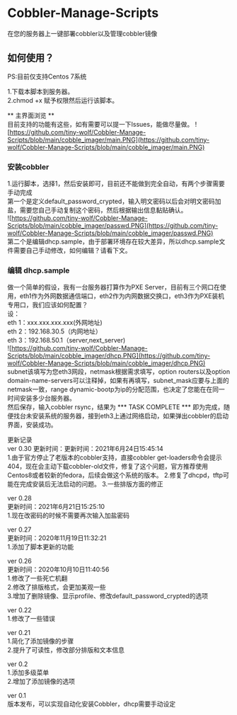 # Cobbler-Manage-Scripts
在您的服务器上一键部署cobbler以及管理cobbler镜像
## 如何使用？
PS:目前仅支持Centos 7系统  

1.下载本脚本到服务器。  
2.chmod +x 赋予权限然后运行该脚本。  

** 主界面浏览 **  
目前支持的功能有这些，如有需要可以提一下Issues，能做尽量做。
![https://github.com/tiny-wolf/Cobbler-Manage-Scripts/blob/main/cobble_imager/main.PNG](https://github.com/tiny-wolf/Cobbler-Manage-Scripts/blob/main/cobble_imager/main.PNG)  


### 安装cobbler  
1.运行脚本，选择1，然后安装即可，目前还不能做到完全自动，有两个步骤需要手动完成  
第一个是定义default_password_crypted，输入明文密码以后会对明文密码加盐，需要您自己手动复制这个密码，然后根据输出信息黏贴确认。  
![https://github.com/tiny-wolf/Cobbler-Manage-Scripts/blob/main/cobble_imager/passwd.PNG](https://github.com/tiny-wolf/Cobbler-Manage-Scripts/blob/main/cobble_imager/passwd.PNG)  
第二个是编辑dhcp.sample，由于部署环境存在较大差异，所以dhcp.sample文件需要自己手动修改，如何编辑？请看下文。

### 编辑 dhcp.sample  
做一个简单的假设，我有一台服务器打算作为PXE Server，目前有三个网口在使用，eth1作为外网数据通信端口，eth2作为内网数据交换口，eth3作为PXE装机专用口，我们应该如何配置？  
设：  
eth 1：xxx.xxx.xxx.xxx(外网地址)  
eth 2：192.168.30.5（内网地址）  
eth 3：192.168.50.1（server,next_server)  
![https://github.com/tiny-wolf/Cobbler-Manage-Scripts/blob/main/cobble_imager/dhcp.PNG](https://github.com/tiny-wolf/Cobbler-Manage-Scripts/blob/main/cobble_imager/dhcp.PNG)  
subnet该填写为您eth3网段，netmask根据需求填写，option routers以及option domain-name-servers可以注释掉，如果有再填写，subnet_mask应要与上面的netmask一致，range dynamic-bootp为ip的分配范围，也决定了您能在在同一时间安装多少台服务器。  
然后保存，输入cobbler rsync，结果为 *** TASK COMPLETE *** 即为完成，随便找台未安装系统的服务器，接到eth3上通过网络启动，如果弹出cobbler的启动界面，安装成功。  


更新记录  
ver 0.30
更新时间：更新时间：2021年6月24日15:45:14  
1.由于官方停止了老版本的cobbler支持，直接cobbler get-loaders命令会提示404，现在会主动下载cobbler-old文件，修复了这个问题，官方推荐使用Centos8或者较新的fedora，后续会做这个系统的版本。 
2.修复了dhcpd，tftp可能在完成安装后无法启动的问题。 
3.一些排版方面的修正 

ver 0.28    
更新时间：2021年6月21日15:25:10   
1.现在改密码的时候不需要再次输入加盐密码 


ver 0.27    
更新时间：2020年11月19日11:32:21  
1.添加了脚本更新的功能 

ver 0.26  
更新时间：2020年10月10日11:40:56  
1.修改了一些死亡机翻  
2.修改了排版格式，会更加美观一些  
3.增加了删除镜像、显示profile、修改default_password_crypted的选项  

ver 0.22  
1.修改了一些错误  

ver 0.21  
1.简化了添加镜像的步骤  
2.提升了可读性，修改部分排版和文本信息  

ver 0.2  
1.添加多级菜单  
2.增加了添加镜像的选项  

ver 0.1  
版本发布，可以实现自动化安装Cobbler，dhcp需要手动设定  
